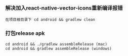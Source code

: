 ### 解决加入react-native-vector-icons重新编译报错
```
在项目根目录下 cd android && gradlew clean
```


### 打包release apk
```
cd android && ./gradlew assembleRelease (mac)
cd android && gradlew assembleRelease (windows)
```
